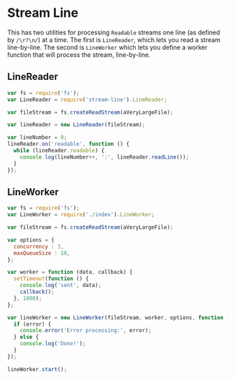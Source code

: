 Stream Line
===========

This has two utilities for processing `Readable` streams one line (as defined by
`/\r?\n/`) at a time.  The first is `LineReader`, which lets you read a stream
line-by-line.  The second is `LineWorker` which lets you define a worker
function that will process the stream, line-by-line.

LineReader
----------

```javascript
var fs = require('fs');
var LineReader = require('stream-line').LineReader;

var fileStream = fs.createReadStream(aVeryLargeFile);

var lineReader = new LineReader(fileStream);

var lineNumber = 0;
lineReader.on('readable', function () {
  while (lineReader.readable) {
    console.log(lineNumber++, ':', lineReader.readLine());
  }
});
```

LineWorker
----------

```javascript
var fs = require('fs');
var LineWorker = require('./index').LineWorker;

var fileStream = fs.createReadStream(aVeryLargeFile);

var options = {
  concurrency : 3,
  maxQueueSize : 10,
};

var worker = function (data, callback) {
  setTimeout(function () {
    console.log('sent', data);
    callback();
  }, 1000);
};

var lineWorker = new LineWorker(fileStream, worker, options, function (error) {
  if (error) {
    console.error('Error processing:', error);
  } else {
    console.log('Done!');
  }
});

lineWorker.start();

```
